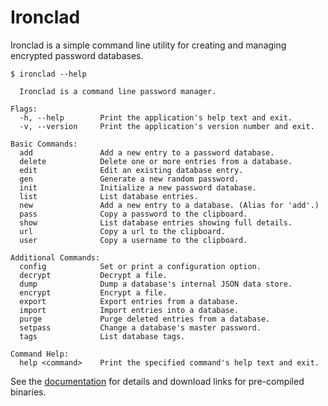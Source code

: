 
# Ironclad

Ironclad is a simple command line utility for creating and managing encrypted password databases.

    $ ironclad --help

      Ironclad is a command line password manager.

    Flags:
      -h, --help        Print the application's help text and exit.
      -v, --version     Print the application's version number and exit.

    Basic Commands:
      add               Add a new entry to a password database.
      delete            Delete one or more entries from a database.
      edit              Edit an existing database entry.
      gen               Generate a new random password.
      init              Initialize a new password database.
      list              List database entries.
      new               Add a new entry to a database. (Alias for 'add'.)
      pass              Copy a password to the clipboard.
      show              List database entries showing full details.
      url               Copy a url to the clipboard.
      user              Copy a username to the clipboard.

    Additional Commands:
      config            Set or print a configuration option.
      decrypt           Decrypt a file.
      dump              Dump a database's internal JSON data store.
      encrypt           Encrypt a file.
      export            Export entries from a database.
      import            Import entries into a database.
      purge             Purge deleted entries from a database.
      setpass           Change a database's master password.
      tags              List database tags.

    Command Help:
      help <command>    Print the specified command's help text and exit.

See the [documentation][] for details and download links for pre-compiled binaries.

[documentation]: http://mulholland.xyz/docs/ironclad/
